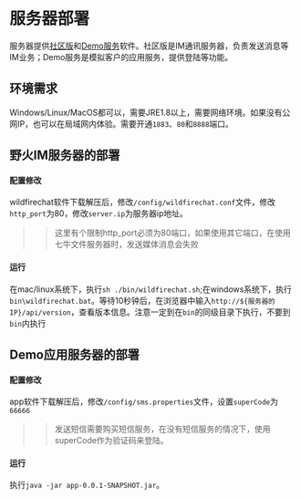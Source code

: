 # 服务器部署
服务器提供[社区版](https://github.com/wildfirechat/server/releases)和[Demo服务](https://github.com/wildfirechat/app_server/releases)软件。社区版是IM通讯服务器，负责发送消息等IM业务；Demo服务是模拟客户的应用服务，提供登陆等功能。

## 环境需求
Windows/Linux/MacOS都可以，需要JRE1.8以上，需要网络环境。如果没有公网IP，也可以在局域网内体验。需要开通```1883```、```80```和```8888```端口。

## 野火IM服务器的部署
#### 配置修改
wildfirechat软件下载解压后，修改```/config/wildfirechat.conf```文件，修改```http_port```为80，修改```server.ip```为服务器ip地址。
>> 这里有个限制http_port必须为80端口，如果使用其它端口，在使用七牛文件服务器时，发送媒体消息会失败

#### 运行
在mac/linux系统下，执行```sh ./bin/wildfirechat.sh```;在windows系统下，执行```bin\wildfirechat.bat```。等待10秒钟后，在浏览器中输入```http://${服务器的IP}/api/version```，查看版本信息。注意一定到在```bin```的同级目录下执行，不要到```bin```内执行

## Demo应用服务器的部署
#### 配置修改
app软件下载解压后，修改```/config/sms.properties```文件，设置```superCode```为```66666```
>> 发送短信需要购买短信服务，在没有短信服务的情况下，使用superCode作为验证码来登陆。

#### 运行
执行```java -jar app-0.0.1-SNAPSHOT.jar```。
